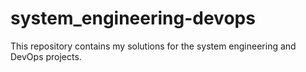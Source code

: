 # system_engineering-devops
This repository contains my solutions for the system engineering and DevOps projects.
